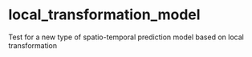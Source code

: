 # local_transformation_model
Test for a new type of spatio-temporal prediction model based on local transformation

